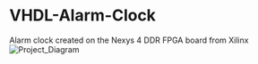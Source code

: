 # VHDL-Alarm-Clock
Alarm clock created on the Nexys 4 DDR FPGA board from Xilinx
![Project_Diagram](https://user-images.githubusercontent.com/82783432/135734260-f69ce677-5bca-45bf-87f7-817e988593c9.png)
